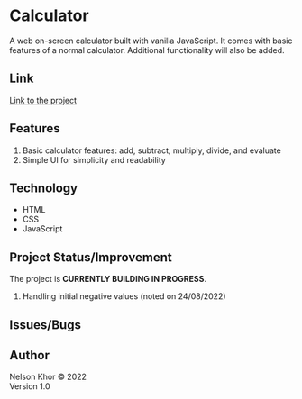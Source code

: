 # Calculator

A web on-screen calculator built with vanilla JavaScript. It comes with basic features of a normal calculator. Additional functionality will also be added.

## Link

[Link to the project](https://nelsonkhor.github.io/calculator-js/)

## Features

1. Basic calculator features: add, subtract, multiply, divide, and evaluate
1. Simple UI for simplicity and readability

## Technology

- HTML
- CSS
- JavaScript

## Project Status/Improvement

The project is **CURRENTLY BUILDING IN PROGRESS**.
1. Handling initial negative values (noted on 24/08/2022)

## Issues/Bugs


## Author

Nelson Khor &copy; 2022  
Version 1.0